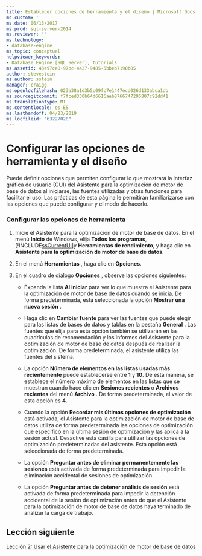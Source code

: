 ```yaml
---
title: Establecer opciones de herramienta y el diseño | Microsoft Docs
ms.custom: ''
ms.date: 06/13/2017
ms.prod: sql-server-2014
ms.reviewer: ''
ms.technology:
- database-engine
ms.topic: conceptual
helpviewer_keywords:
- Database Engine [SQL Server], tutorials
ms.assetid: 43e97ce0-97bc-4a27-9485-5bbeb7190b85
author: stevestein
ms.author: sstein
manager: craigg
ms.openlocfilehash: 023a38a1d3b5c09fc7e1447ecd026d133abca1db
ms.sourcegitcommit: f7fced330b64d6616aeb8766747295807c92dd41
ms.translationtype: MT
ms.contentlocale: es-ES
ms.lasthandoff: 04/23/2019
ms.locfileid: "63227020"
---
```

# <a name="setting-tool-options-and-layout"></a>Configurar las opciones de herramienta y el diseño
  Puede definir opciones que permiten configurar lo que mostrará la interfaz gráfica de usuario (GUI) del Asistente para la optimización de motor de base de datos al iniciarse, las fuentes utilizadas y otras funciones para facilitar el uso. Las prácticas de esta página le permitirán familiarizarse con las opciones que puede configurar y el modo de hacerlo.  
  
### <a name="set-the-tool-options"></a>Configurar las opciones de herramienta  
  
1.  Inicie el Asistente para la optimización de motor de base de datos. En el menú **Inicio** de Windows, elija **Todos los programas**, [!INCLUDE[ssCurrentUI](../../includes/sscurrentui-md.md)]y **Herramientas de rendimiento**, y haga clic en **Asistente para la optimización de motor de base de datos**.  
  
2.  En el menú **Herramientas** , haga clic en **Opciones**.  
  
3.  En el cuadro de diálogo **Opciones** , observe las opciones siguientes:  
  
    -   Expanda la lista **Al iniciar** para ver lo que muestra el Asistente para la optimización de motor de base de datos cuando se inicia. De forma predeterminada, está seleccionada la opción **Mostrar una nueva sesión** .  
  
    -   Haga clic en **Cambiar fuente** para ver las fuentes que puede elegir para las listas de bases de datos y tablas en la pestaña **General** . Las fuentes que elija para esta opción también se utilizarán en las cuadrículas de recomendación y los informes del Asistente para la optimización de motor de base de datos después de realizar la optimización. De forma predeterminada, el asistente utiliza las fuentes del sistema.  
  
    -   La opción **Número de elementos en las listas usadas más recientemente** puede establecerse entre **1** y **10**. De esta manera, se establece el número máximo de elementos en las listas que se muestran cuando hace clic en **Sesiones recientes** o **Archivos recientes** del menú **Archivo** . De forma predeterminada, el valor de esta opción es **4**.  
  
    -   Cuando la opción **Recordar mis últimas opciones de optimización** está activada, el Asistente para la optimización de motor de base de datos utiliza de forma predeterminada las opciones de optimización que especificó en la última sesión de optimización y las aplica a la sesión actual. Desactive esta casilla para utilizar las opciones de optimización predeterminadas del asistente. Esta opción está seleccionada de forma predeterminada.  
  
    -   La opción **Preguntar antes de eliminar permanentemente las sesiones** está activada de forma predeterminada para impedir la eliminación accidental de sesiones de optimización.  
  
    -   La opción **Preguntar antes de detener análisis de sesión** está activada de forma predeterminada para impedir la detención accidental de la sesión de optimización antes de que el Asistente para la optimización de motor de base de datos haya terminado de analizar la carga de trabajo.  
  
## <a name="next-lesson"></a>Lección siguiente  
 [Lección 2: Usar el Asistente para la optimización de motor de base de datos](../../relational-databases/performance/database-engine-tuning-advisor.md)  
  
  
